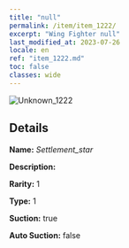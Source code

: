 ```yaml
---
title: "null"
permalink: /item/item_1222/
excerpt: "Wing Fighter null"
last_modified_at: 2023-07-26
locale: en
ref: "item_1222.md"
toc: false
classes: wide
---
```



 ![Unknown_1222](/images/item/Settlement_star_p.png)



## Details

 **Name:** *Settlement_star* 

 **Description:** 

 **Rarity:** 1 

 **Type:** 1 

 **Suction:** true 

 **Auto Suction:** false 


